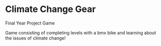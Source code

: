 # Climate Change Gear
Final Year Project Game

Game consisting of completing levels with a bmx bike and learning about the issues of climate change!
